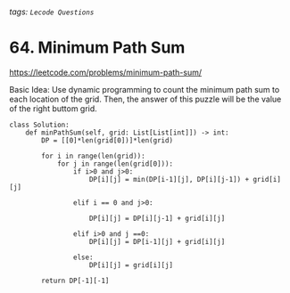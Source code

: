 ###### tags: `Lecode Questions`

# 64. Minimum Path Sum

https://leetcode.com/problems/minimum-path-sum/

Basic Idea: Use dynamic programming to count the minimum path sum to each location of the grid.  Then, the answer of this puzzle will be the value of the right buttom grid.

```python=
class Solution:
    def minPathSum(self, grid: List[List[int]]) -> int:
        DP = [[0]*len(grid[0])]*len(grid)
        
        for i in range(len(grid)):
            for j in range(len(grid[0])):
                if i>0 and j>0:
                    DP[i][j] = min(DP[i-1][j], DP[i][j-1]) + grid[i][j]
                    
                elif i == 0 and j>0:

                    DP[i][j] = DP[i][j-1] + grid[i][j]
                    
                elif i>0 and j ==0:
                    DP[i][j] = DP[i-1][j] + grid[i][j]
                    
                else:
                    DP[i][j] = grid[i][j]
                    
        return DP[-1][-1]
```